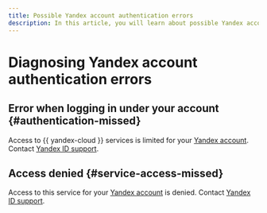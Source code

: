 ```yaml
---
title: Possible Yandex account authentication errors
description: In this article, you will learn about possible Yandex account authentication errors.
---
```


# Diagnosing Yandex account authentication errors

## Error when logging in under your account {#authentication-missed}

Access to {{ yandex-cloud }} services is limited for your [Yandex account](../iam/concepts/users/accounts.md). Contact [Yandex ID support](https://id.yandex.com/helpdesk).

## Access denied {#service-access-missed}

Access to this service for your [Yandex account](../iam/concepts/users/accounts.md) is denied. Contact [Yandex ID support](https://id.yandex.com/helpdesk).